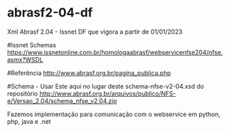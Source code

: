 # abrasf2-04-df
Xml Abrasf 2.04 - Issnet DF que vigora a partir de 01/01/2023

#Issnet Schemas
https://www.issnetonline.com.br/homologaabrasf/webservicenfse204/nfse.asmx?WSDL

#Referência 
http://www.abrasf.org.br/pagina_publica.php

#Schema - Usar Este aqui no lugar deste schema-nfse-v2-04.xsd do repositório
http://www.abrasf.org.br/arquivos/publico/NFS-e/Versao_2.04/schema_nfse_v2.04.zip

Fazemos implementação para comunicação com o webservice em python, php, java e .net

